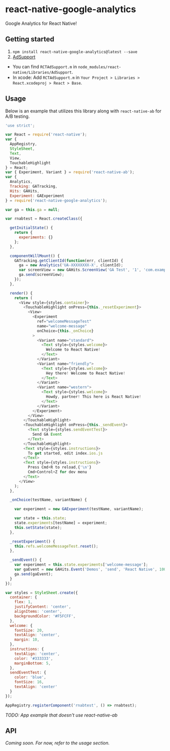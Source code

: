 # react-native-google-analytics

Google Analytics for React Native!

## Getting started

1. `npm install react-native-google-analytics@latest --save`
2. [AdSupport](https://github.com/facebook/react-native/tree/master/Libraries/AdSupport)
 * You can find `RCTAdSupport.m` in `node_modules/react-native/Libraries/AdSupport`.
 * In xcode: Add `RCTAdSupport.m` in `Your Project > Libraries > React.xcodeproj > React > Base`.

## Usage

Below is an example that utilizes this library along with `react-native-ab` for A/B testing.

```javascript
'use strict';

var React = require('react-native');
var {
  AppRegistry,
  StyleSheet,
  Text,
  View,
  TouchableHighlight
} = React;
var { Experiment, Variant } = require('react-native-ab');
var {
  Analytics,
  Tracking: GATracking,
  Hits: GAHits,
  Experiment: GAExperiment
} = require('react-native-google-analytics');

var ga = this.ga = null;

var rnabtest = React.createClass({

  getInitialState() {
    return {
      experiments: {}
    };
  },

  componentWillMount() {
    GATracking.getClientId(function(err, clientId) {
      ga = new Analytics('UA-XXXXXXXX-X', clientId);
      var screenView = new GAHits.ScreenView('GA Test', '1', 'com.example.app');
      ga.send(screenView);
    });
  },

  render() {
    return (
      <View style={styles.container}>
        <TouchableHighlight onPress={this._resetExperiment}>
          <View>
            <Experiment
              ref="welcomeMessageTest"
              name="welcome-message"
              onChoice={this._onChoice}
            >
              <Variant name="standard">
                <Text style={styles.welcome}>
                  Welcome to React Native!
                </Text>
              </Variant>
              <Variant name="friendly">
                <Text style={styles.welcome}>
                  Hey there! Welcome to React Native!
                </Text>
              </Variant>
              <Variant name="western">
                <Text style={styles.welcome}>
                  Howdy, partner! This here is React Native!
                </Text>
              </Variant>
            </Experiment>
          </View>
        </TouchableHighlight>
        <TouchableHighlight onPress={this._sendEvent}>
          <Text style={styles.sendEventTest}>
            Send GA Event
          </Text>
        </TouchableHighlight>
        <Text style={styles.instructions}>
          To get started, edit index.ios.js
        </Text>
        <Text style={styles.instructions}>
          Press Cmd+R to reload,{'\n'}
          Cmd+Control+Z for dev menu
        </Text>
      </View>
    );
  },

  _onChoice(testName, variantName) {

    var experiment = new GAExperiment(testName, variantName);

    var state = this.state;
    state.experiments[testName] = experiment;
    this.setState(state);
  },

  _resetExperiment() {
    this.refs.welcomeMessageTest.reset();
  },

  _sendEvent() {
    var experiment = this.state.experiments['welcome-message'];
    var gaEvent = new GAHits.Event('Demos', 'send', 'React Native', 100, experiment);
    ga.send(gaEvent);
  }
});

var styles = StyleSheet.create({
  container: {
    flex: 1,
    justifyContent: 'center',
    alignItems: 'center',
    backgroundColor: '#F5FCFF',
  },
  welcome: {
    fontSize: 20,
    textAlign: 'center',
    margin: 10,
  },
  instructions: {
    textAlign: 'center',
    color: '#333333',
    marginBottom: 5,
  },
  sendEventTest: {
    color: 'blue',
    fontSize: 16,
    textAlign: 'center'
  }
});

AppRegistry.registerComponent('rnabtest', () => rnabtest);

```

*TODO: App example that doesn't use react-native-ab*

## API

*Coming soon. For now, refer to the usage section.*
